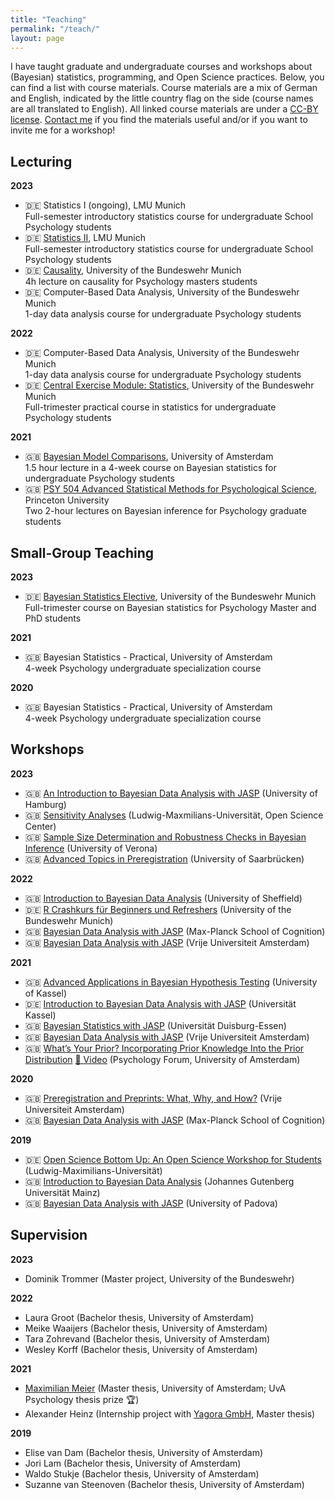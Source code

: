 ```yaml
---
title: "Teaching"
permalink: "/teach/"
layout: page
---
```


I have taught graduate and undergraduate courses and workshops about (Bayesian) statistics, programming, and Open Science practices. Below, you can find a list with course materials. Course materials are a mix of German and English, indicated by the little country flag on the side (course names are all translated to English). All linked course materials are under a [CC-BY license](https://creativecommons.org/licenses/by/4.0/deed.en). [Contact me](mailto:angelika.m.stefan@gmail.com) if you find the materials useful and/or if you want to invite me for a workshop!

## Lecturing

__2023__

- 🇩🇪 Statistics I (ongoing), LMU Munich  
Full-semester introductory statistics course for undergraduate School Psychology students 
- 🇩🇪 [Statistics II](https://osf.io/evufh/), LMU Munich  
Full-semester introductory statistics course for undergraduate School Psychology students
- 🇩🇪 [Causality](https://osf.io/u7anx/), University of the Bundeswehr Munich  
4h lecture on causality for Psychology masters students
- 🇩🇪 Computer-Based Data Analysis, University of the Bundeswehr Munich  
1-day data analysis course for undergraduate Psychology students

__2022__
- 🇩🇪 Computer-Based Data Analysis, University of the Bundeswehr Munich  
1-day data analysis course for undergraduate Psychology students
- 🇩🇪 [Central Exercise Module: Statistics](https://osf.io/4bxnp/), University of the Bundeswehr Munich  
Full-trimester practical course in statistics for undergraduate Psychology students

__2021__
- 🇬🇧 [Bayesian Model Comparisons](https://osf.io/vap8g), University of Amsterdam  
1.5 hour lecture in a 4-week course on Bayesian statistics for undergraduate Psychology students
- 🇬🇧 [PSY 504 Advanced Statistical Methods for Psychological Science](https://osf.io/a4cm9/), Princeton University  
Two 2-hour lectures on Bayesian inference for Psychology graduate students

## Small-Group Teaching

__2023__
- 🇩🇪 [Bayesian Statistics Elective](https://osf.io/jecwn/), University of the Bundeswehr Munich  
Full-trimester course on Bayesian statistics for Psychology Master and PhD students

__2021__
- 🇬🇧 Bayesian Statistics - Practical, University of Amsterdam  
4-week Psychology undergraduate specialization course

__2020__
- 🇬🇧 Bayesian Statistics - Practical, University of Amsterdam  
4-week Psychology undergraduate specialization course

## Workshops

__2023__
- 🇬🇧 [An Introduction to Bayesian Data Analysis with JASP](https://osf.io/vfg8s) (University of Hamburg)
- 🇬🇧 [Sensitivity Analyses](https://osf.io/dxbv3) (Ludwig-Maxmilians-Universität, Open Science Center)
- 🇬🇧 [Sample Size Determination and Robustness Checks in Bayesian Inference](https://osf.io/byd72/) (University of Verona)
- 🇬🇧 [Advanced Topics in Preregistration](https://osf.io/gsdmb/) (University of Saarbrücken)

__2022__

- 🇬🇧 [Introduction to Bayesian Data Analysis](https://osf.io/ky42u/) (University of Sheffield)
- 🇩🇪 [R Crashkurs für Beginners und Refreshers](https://osf.io/a3ut7) (University of the Bundeswehr Munich)
- 🇬🇧 [Bayesian Data Analysis with JASP](https://osf.io/jd9fe/) (Max-Planck School of Cognition)
- 🇬🇧 [Bayesian Data Analysis with JASP](https://osf.io/s7yqa/) (Vrije Universiteit Amsterdam)

__2021__
- 🇬🇧 [Advanced Applications in Bayesian Hypothesis Testing](https://osf.io/8kv6b/) (University of Kassel)
- 🇩🇪 [Introduction to Bayesian Data Analysis with JASP](https://osf.io/8d3gy/) (Universität Kassel)
- 🇬🇧 [Bayesian Statistics with JASP](https://osf.io/enbfq/) (Universität Duisburg-Essen)
- 🇬🇧 [Bayesian Data Analysis with JASP](https://osf.io/s7yqa/) (Vrije Universiteit Amsterdam)
- 🇬🇧 [What’s Your Prior? Incorporating Prior Knowledge Into the Prior Distribution](https://psyres.uva.nl/events/psychology-forum/psychology-forum.html?cb#Psychology-Forum-3-Whats-your-prior--Angelika-Stefan--Julia-Haaf) [🎥 Video](https://i.vimeocdn.com/video/1046510279-c29c2d91c7dfb0e0d721275a6dfb84f9c969faae94df7001541ca0d904150f19-d?mw=6720&amp;mh=3780&amp;q=70) (Psychology Forum, University of Amsterdam)

__2020__
- 🇬🇧 [Preregistration and Preprints: What, Why, and How?](https://osf.io/kxsr3) (Vrije Universiteit Amsterdam)
- 🇬🇧 [Bayesian Data Analysis with JASP](https://osf.io/3wg6m/) (Max-Planck School of Cognition)

__2019__
- 🇩🇪 [Open Science Bottom Up: An Open Science Workshop for Students ](https://osf.io/d6g73/)(Ludwig-Maximilians-Universität)
- 🇬🇧 [Introduction to Bayesian Data Analysis](https://osf.io/bdr4s/) (Johannes Gutenberg Universität Mainz)
- 🇬🇧 [Bayesian Data Analysis with JASP](https://osf.io/fscqm/) (University of Padova)



## Supervision

__2023__

- Dominik Trommer (Master project, University of the Bundeswehr)

__2022__

- Laura Groot (Bachelor thesis, University of Amsterdam)
- Meike Waaijers (Bachelor thesis, University of Amsterdam)
- Tara Zohrevand (Bachelor thesis, University of Amsterdam)
- Wesley Korff (Bachelor thesis, University of Amsterdam)

__2021__

- [Maximilian Meier](https://maxma1er.com/) (Master thesis, University of Amsterdam; UvA Psychology thesis prize :trophy:)
- Alexander Heinz (Internship project with [Yagora GmbH](https://www.yagora.com/), Master thesis)

__2019__
- Elise van Dam (Bachelor thesis, University of Amsterdam)
- Jori Lam (Bachelor thesis, University of Amsterdam)
- Waldo Stukje (Bachelor thesis, University of Amsterdam)
- Suzanne van Steenoven (Bachelor thesis, University of Amsterdam)